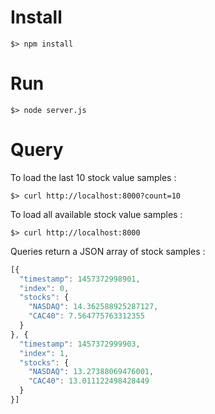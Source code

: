# Install

```console
$> npm install
```

# Run

```console
$> node server.js
```

# Query

To load the last 10 stock value samples :

```console
$> curl http://localhost:8000?count=10
```

To load all available stock value samples :

```console
$> curl http://localhost:8000
```

Queries return a JSON array of stock samples :

```javascript
[{
  "timestamp": 1457372998901,
  "index": 0,
  "stocks": {
    "NASDAQ": 14.362588925287127,
    "CAC40": 7.564775763312355
  }
}, {
  "timestamp": 1457372999903,
  "index": 1,
  "stocks": {
    "NASDAQ": 13.27388069476001,
    "CAC40": 13.011122498428449
  }
}]

```